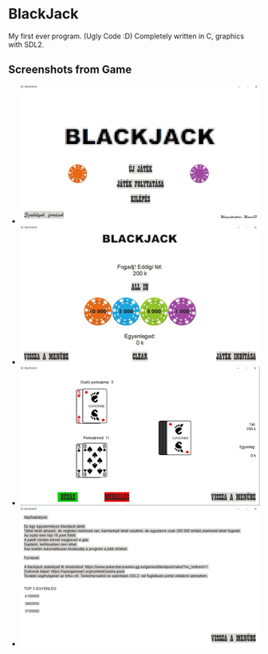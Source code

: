# BlackJack
 My first ever program. (Ugly Code :D)
 Completely written in C, graphics with SDL2.
 

## Screenshots from Game
- ![Kezdőképernyő](kezdo.PNG)
- ![Fogadás](fogad.PNG)
- ![Játék](jatek.PNG)
- ![Szabályok](szabalyok.PNG)
